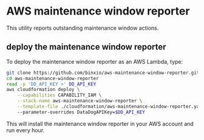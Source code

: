 # AWS maintenance window reporter
This utility reports outstanding maintenance window actions.

## deploy the maintenance window reporter
To deploy the maintenance window reporter as an AWS Lambda, type:

```sh
git clone https://github.com/binxio/aws-maintenance-window-reporter.git
cd aws-maintenance-window-reporter
read -p 'DD_API_KEY >' DD_API_KEY
aws cloudformation deploy \
	--capabilities CAPABILITY_IAM \
	--stack-name aws-maintenance-window-reporter \
	--template-file ./cloudformation/aws-maintenance-window-reporter.yaml \ 
	--parameter-overrides DataDogAPIKey=$DD_API_KEY
```
This will install the maintenance window reporter in your AWS account and run every hour.

